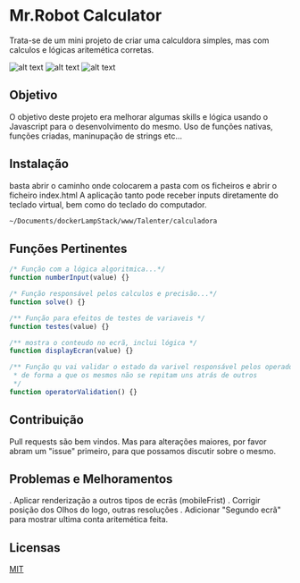 # Mr.Robot Calculator

Trata-se de um mini projeto de criar uma calculdora simples, mas com calculos e lógicas aritemética corretas.

![alt text](https://github.com/[Jarbbas]/[calculadora]/blob/[main]/calculadora_lightOn.png?raw=true)
![alt text](/home/emanuel/Documents/dockerLampStack/www/Talenter/calculadora/calculadora_lightOn.png)
![alt text](/home/emanuel/Documents/dockerLampStack/www/Talenter/calculadora/calculadora_lightOff.png)


## Objetivo
O objetivo deste projeto era melhorar algumas skills e lógica usando o Javascript para o desenvolvimento do mesmo.
Uso de funções nativas, funções criadas, maninupação de strings etc...


## Instalação

basta abrir o caminho onde colocarem a pasta com os ficheiros e abrir o ficheiro index.html
A aplicação tanto pode receber inputs diretamente do teclado virtual, bem como do teclado do computador.

```bash
~/Documents/dockerLampStack/www/Talenter/calculadora
```

## Funções Pertinentes

```javascript
/* Função com a lógica algoritmica...*/
function numberInput(value) {}

/* Função responsável pelos calculos e precisão...*/
function solve() {}

/** Função para efeitos de testes de variaveis */
function testes(value) {}

/** mostra o conteudo no ecrã, inclui lógica */
function displayEcran(value) {}

/** Função qu vai validar o estado da varivel responsável pelos operadores
 * de forma a que os mesmos não se repitam uns atrás de outros
 */
function operatorValidation() {}

```

## Contribuição

Pull requests são bem vindos. 
Mas para alterações maiores, por favor abram um "issue" primeiro, para que possamos discutir sobre o mesmo.

## Problemas e Melhoramentos
. Aplicar renderização a outros tipos de ecrãs (mobileFrist) 
. Corrigir posição dos Olhos do logo, outras resoluções
. Adicionar "Segundo ecrã" para mostrar ultima conta aritemética feita.


## Licensas
[MIT](https://choosealicense.com/licenses/mit/)
